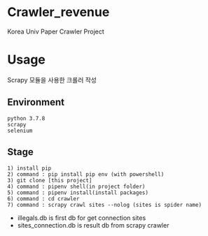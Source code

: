 # Crawler_revenue
Korea Univ Paper Crawler Project

# Usage
Scrapy 모듈을 사용한 크롤러 작성
## Environment
```
python 3.7.8
scrapy
selenium
```
## Stage
```
1) install pip
2) command : pip install pip env (with powershell)
3) git clone [this project]
4) command : pipenv shell(in project folder)
5) command : pipenv install(install packages)
6) command : cd crawler
7) command : scrapy crawl sites --nolog (sites is spider name)
```
* illegals.db is first db for get connection sites
* sites_connection.db is result db from scrapy crawler